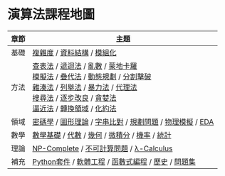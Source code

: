 # 演算法課程地圖

章節       | 主題
-----------|--------------------
基礎 | [複雜度](00a-complexity) / [資料結構](00b-dataStructure) / [模組化](00c-modularize)
方法 | [查表法](01-tableLookup) / [遞迴法](19-recursive) / [亂數](02a-random) / [蒙地卡羅](03-monteCarlo) <br/> [模擬法](15a-simulate) / [疊代法](04a-iterative) / [動態規劃](05-dynamicProgramming) / [分割擊破](06-divideConquer) <br/> [雜湊法](07-hashing) / [列舉法](08a-enumerate) / [暴力法](08b-bruteForce) / [代理法](16a-delegate) <br/> [搜尋法](11b-search) / [逐步改良](10a-improve) / [貪婪法](10b-greedy) <br/>  [逼近法](12a-approximate) / [轉換領域](12c-transform) / [化約法](16c-reduction)
領域 | [密碼學](09-cryptography) / [圖形理論](11a-graph) / [字串比對](13-string) / [規劃問題](16b-programming) / [物理模擬](15b-physics) / [EDA](15c-eda)
數學 | [數學基礎](00e-math) / [代數](04a-algebra) / [幾何](14-geometry)  / [微積分](12b-calculus) / [機率](02b-probability) / [統計](02c-statistics) 
理論 | [NP-Complete](17-npcomplete) / [不可計算問題](18-unsolvable) / [λ-Calculus](21-lambdaCalculus)
補充 | [Python套件](00d-package) / [軟體工程](A1-softwareEngineering) / [函數式編程](20-functional) / [歷史](A3-history) / [問題集](A2-QA)

